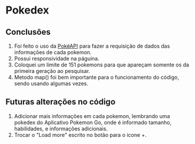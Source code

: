 # Pokedex

## Conclusões
1. Foi feito o uso da [PokéAPI](https://pokeapi.co/)  para fazer a requisição de dados das informações de cada pokemon.
2. Possui responsividade na páguina.
3. Coloquei um limite de 151 pokemons para que apareçam somente os da primeira geração ao pesquisar.
4. Metodo map() foi bem importante para o funcionamento do código, sendo usando algumas vezes.

## Futuras alterações no código 
1. Adicionar mais informações em cada pokemon, lembrando uma pokedex do Aplicativo Pokemon Go, onde é informado tamanho, habilidades, e informações adicionais.
2. Trocar o "Load more" escrito no botão para o icone +. 
